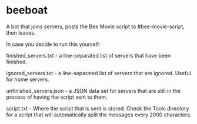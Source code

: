 # beeboat
A bot that joins servers, posts the Bee Movie script to #bee-movie-script, then leaves.



In case you decide to run this yourself:

finished_servers.txt - a line-separated list of servers that have been finished.

ignored_servers.txt - a line-separated list of servers that are ignored. Useful for home servers.

unfinished_servers.json - a JSON data set for servers that are still in the process of having the script sent to them.

script.txt - Where the script that is sent is stored. Check the Tools directory for a script that will automatically split the messages every 2000 characters.
